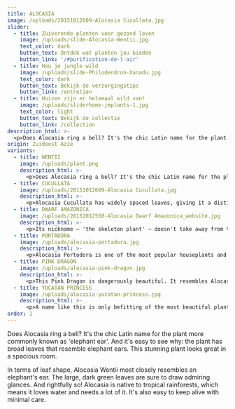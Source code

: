 ```yaml
---
title: ALOCASIA
image: /uploads/20151012609-Alocasia Cucullata.jpg
slider:
  - title: Zuiverende planten voor gezond leven
    image: /uploads/slide-Alocasia-Wentii.jpg
    text_color: dark
    button_text: Ontdek wat planten jou bieden
    button_link: '/#purification-de-l-air'
  - title: Hou je jungle wild
    image: /uploads/slide-Philodendron-Xanadu.jpg
    text_color: dark
    button_text: Bekijk de verzorgingstips
    button_link: /entretien
  - title: Huizen zijn er helemaal wild van!
    image: /uploads/sliderhome-jmplants-1.jpg
    text_color: light
    button_text: Bekijk de collectie
    button_link: /collection
description_html: >-
  <p>Does Alocasia ring a bell? It's the chic Latin name for the plant more commonly known as 'elephant ear'. And it's easy to see why: the plant has broad leaves that resemble elephant ears. This stunning plant looks great in a spacious room.</p><p>In terms of leaf shape, Alocasia Wentii most closely resembles an elephant's ear. The large, dark green leaves are sure to draw admiring glances. And rightfully so! Alocasia is native to tropical rainforests, which means it loves water and needs a lot of it. It's also easy to keep alive with minimal care.</p>
origin: Zuidoost Azië
variants:
  - title: WENTII
    image: /uploads/plant.png
    description_html: >-
      <p>Does Alocasia ring a bell? It's the chic Latin name for the plant more commonly known as 'elephant ear'. And it's easy to see why: the plant has broad leaves that resemble elephant ears. This stunning plant looks great in a spacious room.</p><p>In terms of leaf shape, Alocasia Wentii most closely resembles an elephant's ear. The large, dark green leaves are sure to draw admiring glances. And rightfully so! Alocasia is native to tropical rainforests, which means it loves water and needs a lot of it. It's also easy to keep alive with minimal care.</p>
  - title: CUCULLATA
    image: /uploads/20151012609-Alocasia Cucullata.jpg
    description_html: >-
      <p>Alocasia Cucullata has widely spaced leaves, giving it a distinct look. Alocasia is also known as 'elephant ear'. This particular Alocasia can survive mild winters when placed in a sheltered spot. The leaves fall off in the winter only to grow back in the spring.</p>
  - title: DWARF AMAZONICA
    image: /uploads/20151012550-Alocasia Dwarf Amazonica_website.jpg
    description_html: >-
      <p>Its nickname – 'the skeleton plant' – doesn't take away from the beauty of Alocasia Dwarf Amazonica. Put it in your living room for a green eye-catcher. Well, not entirely green: the dark green leaves are criss-crossed with white veins, making it a highly decorative plant!</p>
  - title: PORTADORA
    image: /uploads/alocasia-portadora.jpg
    description_html: >-
      <p>Alocasia Portodora is one of the most popular houseplants and can be found in many homes. The leaves are large and slightly serrated. This is a plant that loves to grow. In fact, with a little love, this plant might just outgrow your living room.</p>
  - title: PINK DRAGON
    image: /uploads/alocasia-pink-dragon.jpg
    description_html: >-
      <p>This Pink Dragon is dangerously beautiful. It resembles Alocasia Dwarf Amazonica, with one obvious difference: the striking pink stems with its slightly rounder leaves. This plant is perfect for courageous dragon tamers!</p>
  - title: YUCATAN PRINCESS
    image: /uploads/alocasia-yucatan-princess.jpg
    description_html: >-
      <p>A name like this is only befitting of the most beautiful plants in the jungle. This Alocasia will make a statement in any interior thanks to its greenish-purple leaves with sporadic black accents. This plant is true royalty!</p>
order: 1
---
```


Does Alocasia ring a bell? It's the chic Latin name for the plant more commonly known as 'elephant ear'. And it's easy to see why: the plant has broad leaves that resemble elephant ears. This stunning plant looks great in a spacious room.</p><p>In terms of leaf shape, Alocasia Wentii most closely resembles an elephant's ear. The large, dark green leaves are sure to draw admiring glances. And rightfully so! Alocasia is native to tropical rainforests, which means it loves water and needs a lot of it. It's also easy to keep alive with minimal care.